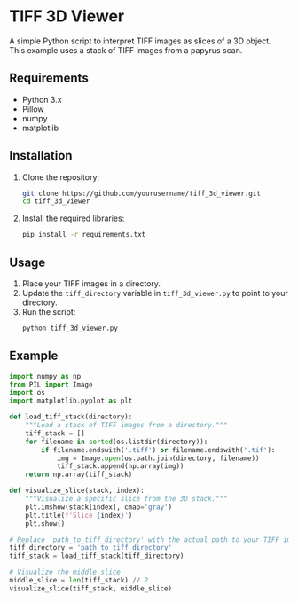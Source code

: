 # TIFF 3D Viewer

A simple Python script to interpret TIFF images as slices of a 3D object. This example uses a stack of TIFF images from a papyrus scan.

## Requirements

- Python 3.x
- Pillow
- numpy
- matplotlib

## Installation

1. Clone the repository:
    ```bash
    git clone https://github.com/yourusername/tiff_3d_viewer.git
    cd tiff_3d_viewer
    ```

2. Install the required libraries:
    ```bash
    pip install -r requirements.txt
    ```

## Usage

1. Place your TIFF images in a directory.
2. Update the `tiff_directory` variable in `tiff_3d_viewer.py` to point to your directory.
3. Run the script:
    ```bash
    python tiff_3d_viewer.py
    ```

## Example

```python
import numpy as np
from PIL import Image
import os
import matplotlib.pyplot as plt

def load_tiff_stack(directory):
    """Load a stack of TIFF images from a directory."""
    tiff_stack = []
    for filename in sorted(os.listdir(directory)):
        if filename.endswith('.tiff') or filename.endswith('.tif'):
            img = Image.open(os.path.join(directory, filename))
            tiff_stack.append(np.array(img))
    return np.array(tiff_stack)

def visualize_slice(stack, index):
    """Visualize a specific slice from the 3D stack."""
    plt.imshow(stack[index], cmap='gray')
    plt.title(f'Slice {index}')
    plt.show()

# Replace 'path_to_tiff_directory' with the actual path to your TIFF images
tiff_directory = 'path_to_tiff_directory'
tiff_stack = load_tiff_stack(tiff_directory)

# Visualize the middle slice
middle_slice = len(tiff_stack) // 2
visualize_slice(tiff_stack, middle_slice)
